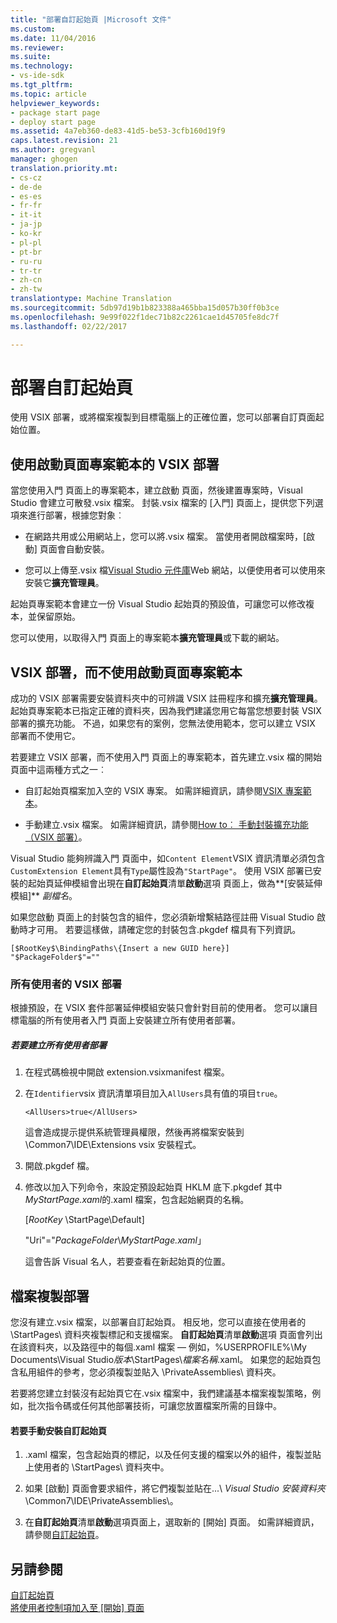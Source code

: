 ```yaml
---
title: "部署自訂起始頁 |Microsoft 文件"
ms.custom: 
ms.date: 11/04/2016
ms.reviewer: 
ms.suite: 
ms.technology:
- vs-ide-sdk
ms.tgt_pltfrm: 
ms.topic: article
helpviewer_keywords:
- package start page
- deploy start page
ms.assetid: 4a7eb360-de83-41d5-be53-3cfb160d19f9
caps.latest.revision: 21
ms.author: gregvanl
manager: ghogen
translation.priority.mt:
- cs-cz
- de-de
- es-es
- fr-fr
- it-it
- ja-jp
- ko-kr
- pl-pl
- pt-br
- ru-ru
- tr-tr
- zh-cn
- zh-tw
translationtype: Machine Translation
ms.sourcegitcommit: 5db97d19b1b823388a465bba15d057b30ff0b3ce
ms.openlocfilehash: 9e99f022f1dec71b82c2261cae1d45705fe8dc7f
ms.lasthandoff: 02/22/2017

---
```

# <a name="deploying-custom-start-pages"></a>部署自訂起始頁
使用 VSIX 部署，或將檔案複製到目標電腦上的正確位置，您可以部署自訂頁面起始位置。  
  
## <a name="vsix-deployment-by-using-the-start-page-project-template"></a>使用啟動頁面專案範本的 VSIX 部署  
 當您使用入門 頁面上的專案範本，建立啟動 頁面，然後建置專案時，Visual Studio 會建立可散發.vsix 檔案。 封裝.vsix 檔案的 [入門] 頁面上，提供您下列選項來進行部署，根據您對象︰  
  
-   在網路共用或公用網站上，您可以將.vsix 檔案。 當使用者開啟檔案時，[啟動] 頁面會自動安裝。  
  
-   您可以上傳至.vsix 檔[Visual Studio 元件庫](http://go.microsoft.com/fwlink/?LinkID=123847)Web 網站，以便使用者可以使用來安裝它**擴充管理員**。  
  
 起始頁專案範本會建立一份 Visual Studio 起始頁的預設值，可讓您可以修改複本，並保留原始。  
  
 您可以使用，以取得入門 頁面上的專案範本**擴充管理員**或下載的網站。  
  
## <a name="vsix-deployment-without-using-the-start-page-project-template"></a>VSIX 部署，而不使用啟動頁面專案範本  
 成功的 VSIX 部署需要安裝資料夾中的可辨識 VSIX 註冊程序和擴充**擴充管理員**。 起始頁專案範本已指定正確的資料夾，因為我們建議您用它每當您想要封裝 VSIX 部署的擴充功能。 不過，如果您有的案例，您無法使用範本，您可以建立 VSIX 部署而不使用它。  
  
 若要建立 VSIX 部署，而不使用入門 頁面上的專案範本，首先建立.vsix 檔的開始頁面中這兩種方式之一︰  
  
-   自訂起始頁檔案加入空的 VSIX 專案。 如需詳細資訊，請參閱[VSIX 專案範本](../extensibility/vsix-project-template.md)。  
  
-   手動建立.vsix 檔案。 如需詳細資訊，請參閱[How to︰ 手動封裝擴充功能 （VSIX 部署）](../misc/how-to-manually-package-an-extension-vsix-deployment.md)。  
  
 Visual Studio 能夠辨識入門 頁面中，如`Content Element`VSIX 資訊清單必須包含`CustomExtension Element`具有`Type`屬性設為`"StartPage"`。 使用 VSIX 部署已安裝的起始頁延伸模組會出現在**自訂起始頁**清單**啟動**選項 頁面上，做為**[安裝延伸模組]** *副檔名*。  
  
 如果您啟動 頁面上的封裝包含的組件，您必須新增繫結路徑註冊 Visual Studio 啟動時才可用。 若要這樣做，請確定您的封裝包含.pkgdef 檔具有下列資訊。  
  
```  
[$RootKey$\BindingPaths\{Insert a new GUID here}]  
"$PackageFolder$"=""  
```  
  
### <a name="vsix-deployment-for-all-users"></a>所有使用者的 VSIX 部署  
 根據預設，在 VSIX 套件部署延伸模組安裝只會針對目前的使用者。 您可以讓目標電腦的所有使用者入門 頁面上安裝建立所有使用者部署。  
  
##### <a name="to-create-an-all-users-deployment"></a>若要建立所有使用者部署  
  
1.  在程式碼檢視中開啟 extension.vsixmanifest 檔案。  
  
2.  在`Identifier`vsix 資訊清單項目加入`AllUsers`具有值的項目`true`。  
  
    ```  
    <AllUsers>true</AllUsers>  
    ```  
  
     這會造成提示提供系統管理員權限，然後再將檔案安裝到 \Common7\IDE\Extensions vsix 安裝程式。  
  
3.  開啟.pkgdef 檔。  
  
4.  修改以加入下列命令，來設定預設起始頁 HKLM 底下.pkgdef 其中*MyStartPage.xaml*的.xaml 檔案，包含起始網頁的名稱。  
  
     [$RootKey$ \StartPage\Default]  
  
     "Uri"="$PackageFolder$\\*MyStartPage.xaml*」  
  
     這會告訴 Visual 名人，若要查看在新起始頁的位置。  
  
## <a name="file-copy-deployment"></a>檔案複製部署  
 您沒有建立.vsix 檔案，以部署自訂起始頁。 相反地，您可以直接在使用者的 \StartPages\ 資料夾複製標記和支援檔案。 **自訂起始頁**清單**啟動**選項 頁面會列出在該資料夾，以及路徑中的每個.xaml 檔案 — 例如，%USERPROFILE%\My Documents\Visual Studio*版本*\StartPages\\*檔案名稱*.xaml。 如果您的起始頁包含私用組件的參考，您必須複製並貼入 \PrivateAssemblies\ 資料夾。  
  
 若要將您建立封裝沒有起始頁它在.vsix 檔案中，我們建議基本檔案複製策略，例如，批次指令碼或任何其他部署技術，可讓您放置檔案所需的目錄中。  
  
#### <a name="to-manually-install-a-custom-start-page"></a>若要手動安裝自訂起始頁  
  
1.  .xaml 檔案，包含起始頁的標記，以及任何支援的檔案以外的組件，複製並貼上使用者的 \StartPages\ 資料夾中。  
  
2.  如果 [啟動] 頁面會要求組件，將它們複製並貼在...\\ *Visual Studio 安裝資料夾*\Common7\IDE\PrivateAssemblies\\。  
  
3.  在**自訂起始頁**清單**啟動**選項頁面上，選取新的 [開始] 頁面。 如需詳細資訊，請參閱[自訂起始頁](../ide/customizing-the-start-page-for-visual-studio.md)。  
  
## <a name="see-also"></a>另請參閱  
 [自訂起始頁](../ide/customizing-the-start-page-for-visual-studio.md)   
 [將使用者控制項加入至 [開始] 頁面](../extensibility/adding-user-control-to-the-start-page.md)
